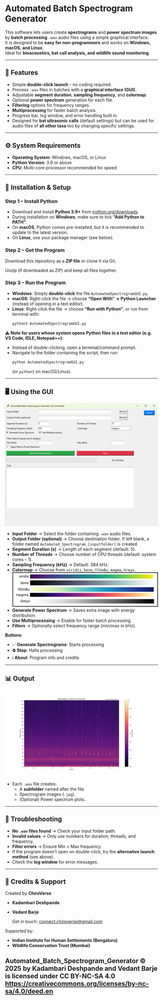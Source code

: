 # Automated Batch Spectrogram Generator

This software lets users create **spectrograms** and **power spectrum images** by **batch processing** `.wav` audio files using a simple graphical interface.  
It is designed to be **easy for non-programmers** and works on **Windows, macOS, and Linux**.  
Ideal for **bioacoustics, bat call analysis, and wildlife sound monitoring**.

---

## 📌 Features
- Simple **double-click launch** – no coding required.
- Process `.wav` files in batches with a **graphical interface (GUI)**.
- Adjustable **segment duration**, **sampling frequency**, and **colormap**.
- Optional **power spectrum** generation for each file.
- **Filtering** options for frequency ranges.
- **Multiprocessing** for faster batch analysis.
- Progress bar, log window, and error handling built in.
- Designed for **bat ultrasonic calls** (default settings) but can be used for audio files of **all other taxa** too by changing specific settings.

---

## ⚙️ System Requirements
- **Operating System**: Windows, macOS, or Linux  
- **Python Version**: 3.9 or above  
- **CPU**: Multi-core processor recommended for speed  

---

## 🚀 Installation & Setup

### Step 1 – Install Python
- Download and install **Python 3.9+** from [python.org/downloads](https://www.python.org/downloads/).  
- During installation on **Windows**, make sure to tick **“Add Python to PATH”**.  
- On **macOS**, Python comes pre-installed, but it is recommended to update to the latest version.  
- On **Linux**, use your package manager (see below).

### Step 2 – Get the Program
Download this repository as a **ZIP file** or clone it via Git.

Unzip (if downloaded as ZIP) and keep all files together.

### Step 3 – Run the Program
- **Windows**: Simply **double-click** the file `AutomatedSpectrogramGUI.py`.  
- **macOS**: Right-click the file → choose **“Open With” → Python Launcher** (instead of opening in a text editor).  
- **Linux**: Right-click the file → choose **“Run with Python”**, or run from terminal with:
  ```bash
  python3 AutomatedSpectrogramGUI.py
  ```

⚠️ **Note for users whose system opens Python files in a text editor (e.g. VS Code, IDLE, Notepad++):**  
- Instead of double-clicking, open a terminal/command prompt.  
- Navigate to the folder containing the script, then run:
  ```bash
  python AutomatedSpectrogramGUI.py
  ```
  (or `python3` on macOS/Linux).

---

## 🖥️ Using the GUI

![GUI Screenshot](images/Spectrogram_Generator_GUI.png)

- **Input Folder** → Select the folder containing `.wav` audio files.  
- **Output Folder (optional)** → Choose destination folder. If left blank, a folder named `Automated_Spectrogram_[inputfolder]` is created.  
- **Segment Duration (s)** → Length of each segment (default: 5).  
- **Number of Threads** → Choose number of CPU threads (default: system cores – 1).  
- **Sampling Frequency (kHz)** → Default: 384 kHz.  
- **Colormap** → Choose from `viridis`, `bone`, `YlGnBu`, `magma`, `Greys`.
  ![Colormap](images/Colormap.png)
- **Generate Power Spectrum** → Saves extra image with energy distribution.  
- **Use Multiprocessing** → Enable for faster batch processing.  
- **Filters** → Optionally select frequency range (min/max in kHz).  

**Buttons**:
- ✅ **Generate Spectrograms**: Starts processing  
- ⛔ **Stop**: Halts processing  
- ℹ️ **About**: Program info and credits  

---

## 📊 Output

![Spectrogram Example](images/Output_Example.jpg)

- Each `.wav` file creates:
  - A **subfolder** named after the file.
  - Spectrogram images (`.jpg`).
  - (Optional) Power spectrum plots.  

---

## 🔧 Troubleshooting
- **No `.wav` files found** → Check your input folder path.  
- **Invalid values** → Only use numbers for duration, threads, and frequency.  
- **Filter errors** → Ensure Min < Max frequency.  
- If the program doesn’t open on double-click, try the **alternative launch method** (see above).  
- Check the **log window** for error messages.  

---

## 👥 Credits & Support
Created by **ChiroVerse**  

- **Kadambari Deshpande**
- **Vedant Barje**

  Get in touch: [connect.chiroverse@gmail.com](mailto:connect.chiroverse@gmail.com) 

Supported by:  
- **Indian Institute for Human Settlements (Bengaluru)**  
- **Wildlife Conservation Trust (Mumbai)**  

Automated_Batch_Spectrogram_Generator © 2025 by Kadambari Deshpande and Vedant Barje is licensed under CC BY-NC-SA 4.0
https://creativecommons.org/licenses/by-nc-sa/4.0/deed.en
---
